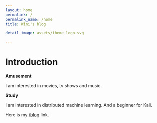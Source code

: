 ```yaml
---
layout: home
permalink: /
permalink_name: /home
title: Wini's blog

detail_image: assets/theme_logo.svg

---
```


# Introduction

**Amusement** 

I am interested in movies, tv shows and music.

**Study**

I am interested in distributed machine learning. And a beginner for Kali.


Here is my [/blog](blog) link.



